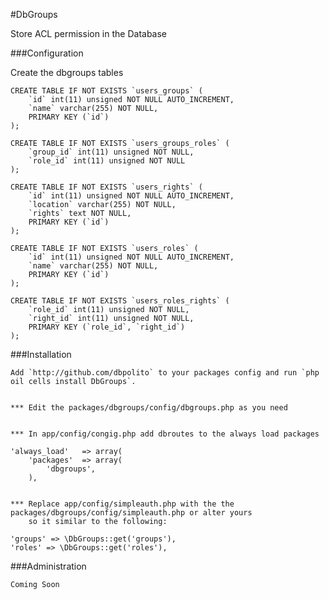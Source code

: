 #DbGroups

Store ACL permission in the Database

###Configuration

Create the dbgroups tables


    CREATE TABLE IF NOT EXISTS `users_groups` (
        `id` int(11) unsigned NOT NULL AUTO_INCREMENT,
        `name` varchar(255) NOT NULL,
        PRIMARY KEY (`id`)
    );

    CREATE TABLE IF NOT EXISTS `users_groups_roles` (
        `group_id` int(11) unsigned NOT NULL,
        `role_id` int(11) unsigned NOT NULL
    );

    CREATE TABLE IF NOT EXISTS `users_rights` (
        `id` int(11) unsigned NOT NULL AUTO_INCREMENT,
        `location` varchar(255) NOT NULL,
        `rights` text NOT NULL,
        PRIMARY KEY (`id`)
    );

    CREATE TABLE IF NOT EXISTS `users_roles` (
        `id` int(11) unsigned NOT NULL AUTO_INCREMENT,
        `name` varchar(255) NOT NULL,
        PRIMARY KEY (`id`)
    );

    CREATE TABLE IF NOT EXISTS `users_roles_rights` (
        `role_id` int(11) unsigned NOT NULL,
        `right_id` int(11) unsigned NOT NULL,
        PRIMARY KEY (`role_id`, `right_id`)
    );


###Installation

    Add `http://github.com/dbpolito` to your packages config and run `php oil cells install DbGroups`.


    *** Edit the packages/dbgroups/config/dbgroups.php as you need


    *** In app/config/congig.php add dbroutes to the always load packages

    'always_load'	=> array(
		'packages'	=> array(
            'dbgroups',
		),


	*** Replace app/config/simpleauth.php with the the packages/dbgroups/config/simpleauth.php or alter yours
	    so it similar to the following:

	'groups' => \DbGroups::get('groups'),
    'roles' => \DbGroups::get('roles'),


###Administration

	Coming Soon